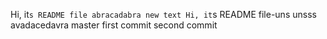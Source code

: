 Hi, it`s README file
abracadabra
new text
Hi, it`s README file-uns unsss
avadacedavra master
first commit
second commit